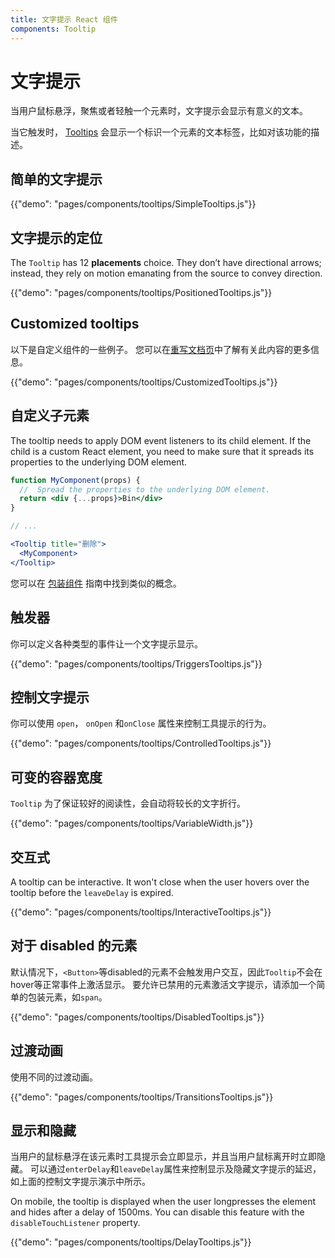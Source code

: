 ```yaml
---
title: 文字提示 React 组件
components: Tooltip
---
```


# 文字提示

<p class="description">当用户鼠标悬浮，聚焦或者轻触一个元素时，文字提示会显示有意义的文本。</p>

当它触发时， [Tooltips](https://material.io/design/components/tooltips.html) 会显示一个标识一个元素的文本标签，比如对该功能的描述。

## 简单的文字提示

{{"demo": "pages/components/tooltips/SimpleTooltips.js"}}

## 文字提示的定位

The `Tooltip` has 12 **placements** choice. They don’t have directional arrows; instead, they rely on motion emanating from the source to convey direction.

{{"demo": "pages/components/tooltips/PositionedTooltips.js"}}

## Customized tooltips

以下是自定义组件的一些例子。 您可以在[重写文档页](/customization/components/)中了解有关此内容的更多信息。

{{"demo": "pages/components/tooltips/CustomizedTooltips.js"}}

## 自定义子元素

The tooltip needs to apply DOM event listeners to its child element. If the child is a custom React element, you need to make sure that it spreads its properties to the underlying DOM element.

```jsx
function MyComponent(props) {
  //  Spread the properties to the underlying DOM element.
  return <div {...props}>Bin</div>
}

// ...

<Tooltip title="删除">
  <MyComponent>
</Tooltip>
```

您可以在 [包装组件](/guides/composition/#wrapping-components) 指南中找到类似的概念。

## 触发器

你可以定义各种类型的事件让一个文字提示显示。

{{"demo": "pages/components/tooltips/TriggersTooltips.js"}}

## 控制文字提示

你可以使用 `open`， `onOpen` 和`onClose` 属性来控制工具提示的行为。

{{"demo": "pages/components/tooltips/ControlledTooltips.js"}}

## 可变的容器宽度

`Tooltip` 为了保证较好的阅读性，会自动将较长的文字折行。

{{"demo": "pages/components/tooltips/VariableWidth.js"}}

## 交互式

A tooltip can be interactive. It won't close when the user hovers over the tooltip before the `leaveDelay` is expired.

{{"demo": "pages/components/tooltips/InteractiveTooltips.js"}}

## 对于 disabled 的元素

默认情况下，`<Button>`等disabled的元素不会触发用户交互，因此`Tooltip`不会在hover等正常事件上激活显示。 要允许已禁用的元素激活文字提示，请添加一个简单的包装元素，如`span`。

{{"demo": "pages/components/tooltips/DisabledTooltips.js"}}

## 过渡动画

使用不同的过渡动画。

{{"demo": "pages/components/tooltips/TransitionsTooltips.js"}}

## 显示和隐藏

当用户的鼠标悬浮在该元素时工具提示会立即显示，并且当用户鼠标离开时立即隐藏。 可以通过` enterDelay `和` leaveDelay `属性来控制显示及隐藏文字提示的延迟，如上面的控制文字提示演示中所示。

On mobile, the tooltip is displayed when the user longpresses the element and hides after a delay of 1500ms. You can disable this feature with the `disableTouchListener` property.

{{"demo": "pages/components/tooltips/DelayTooltips.js"}}
